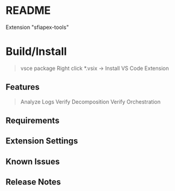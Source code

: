 # README

Extension "sfiapex-tools"

# Build/Install

> vsce package
> Right click *.vsix -> Install VS Code Extension

## Features

> Analyze Logs
> Verify Decomposition
> Verify Orchestration

## Requirements



## Extension Settings


## Known Issues


## Release Notes

